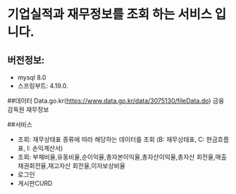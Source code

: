 # 기업실적과 재무정보를 조회 하는 서비스 입니다. 

## 버전정보:
  - mysql 8.0
  - 스프링부트:  4.19.0.

##데이터
Data.go.kr(https://www.data.go.kr/data/3075130/fileData.do) 금융감독원 재무정보

##서비스
 - 조회: 재무상태표 종류에 따라 해당하는 데이터를 조회 (B: 재무상태표, C: 현금흐름표, I: 손익계산서)
 - 조회: 부채비율,유동비율,순이익율,총자본이익율,총자산이익율,총자산 회전율,매출채권회전율,재고자산 회전율,이자보상비율
 - 로그인
 - 게시판CURD